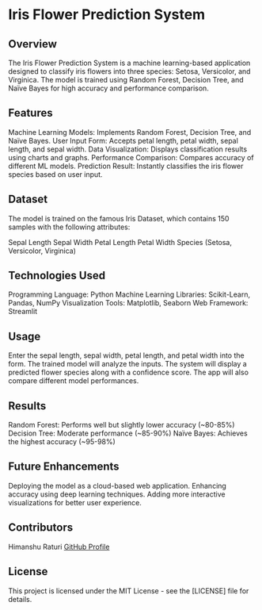 # Iris Flower Prediction System

## Overview
The Iris Flower Prediction System is a machine learning-based application designed to classify iris flowers into three species: Setosa, Versicolor, and Virginica. The model is trained using Random Forest, Decision Tree, and Naïve Bayes for high accuracy and performance comparison.

## Features
Machine Learning Models: Implements Random Forest, Decision Tree, and Naïve Bayes.
User Input Form: Accepts petal length, petal width, sepal length, and sepal width.
Data Visualization: Displays classification results using charts and graphs.
Performance Comparison: Compares accuracy of different ML models.
Prediction Result: Instantly classifies the iris flower species based on user input.

## Dataset
The model is trained on the famous Iris Dataset, which contains 150 samples with the following attributes:

Sepal Length
Sepal Width
Petal Length
Petal Width
Species (Setosa, Versicolor, Virginica)

## Technologies Used
Programming Language: Python
Machine Learning Libraries: Scikit-Learn, Pandas, NumPy
Visualization Tools: Matplotlib, Seaborn
Web Framework: Streamlit

## Usage
Enter the sepal length, sepal width, petal length, and petal width into the form.
The trained model will analyze the inputs.
The system will display a predicted flower species along with a confidence score.
The app will also compare different model performances.

## Results
Random Forest: Performs well but slightly lower accuracy (~80-85%)
Decision Tree: Moderate performance (~85-90%)
Naïve Bayes: Achieves the highest accuracy (~95-98%)

## Future Enhancements
Deploying the model as a cloud-based web application.
Enhancing accuracy using deep learning techniques.
Adding more interactive visualizations for better user experience.

## Contributors
Himanshu Raturi [GitHub Profile](https://github.com/Himanshu0508Raturi/Machine-Learning)

## License
This project is licensed under the MIT License - see the [LICENSE] file for details.